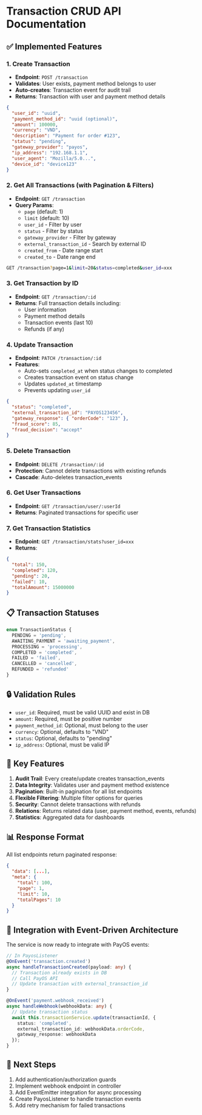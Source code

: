 # Transaction CRUD API Documentation

## ✅ Implemented Features

### 1. **Create Transaction**
- **Endpoint**: `POST /transaction`
- **Validates**: User exists, payment method belongs to user
- **Auto-creates**: Transaction event for audit trail
- **Returns**: Transaction with user and payment method details

```json
{
  "user_id": "uuid",
  "payment_method_id": "uuid (optional)",
  "amount": 100000,
  "currency": "VND",
  "description": "Payment for order #123",
  "status": "pending",
  "gateway_provider": "payos",
  "ip_address": "192.168.1.1",
  "user_agent": "Mozilla/5.0...",
  "device_id": "device123"
}
```

### 2. **Get All Transactions (with Pagination & Filters)**
- **Endpoint**: `GET /transaction`
- **Query Params**:
  - `page` (default: 1)
  - `limit` (default: 10)
  - `user_id` - Filter by user
  - `status` - Filter by status
  - `gateway_provider` - Filter by gateway
  - `external_transaction_id` - Search by external ID
  - `created_from` - Date range start
  - `created_to` - Date range end

```bash
GET /transaction?page=1&limit=20&status=completed&user_id=xxx
```

### 3. **Get Transaction by ID**
- **Endpoint**: `GET /transaction/:id`
- **Returns**: Full transaction details including:
  - User information
  - Payment method details
  - Transaction events (last 10)
  - Refunds (if any)

### 4. **Update Transaction**
- **Endpoint**: `PATCH /transaction/:id`
- **Features**:
  - Auto-sets `completed_at` when status changes to completed
  - Creates transaction event on status change
  - Updates `updated_at` timestamp
  - Prevents updating `user_id`

```json
{
  "status": "completed",
  "external_transaction_id": "PAYOS123456",
  "gateway_response": { "orderCode": "123" },
  "fraud_score": 85,
  "fraud_decision": "accept"
}
```

### 5. **Delete Transaction**
- **Endpoint**: `DELETE /transaction/:id`
- **Protection**: Cannot delete transactions with existing refunds
- **Cascade**: Auto-deletes transaction_events

### 6. **Get User Transactions**
- **Endpoint**: `GET /transaction/user/:userId`
- **Returns**: Paginated transactions for specific user

### 7. **Get Transaction Statistics**
- **Endpoint**: `GET /transaction/stats?user_id=xxx`
- **Returns**:
```json
{
  "total": 150,
  "completed": 120,
  "pending": 20,
  "failed": 10,
  "totalAmount": 15000000
}
```

## 📋 Transaction Statuses

```typescript
enum TransactionStatus {
  PENDING = 'pending',
  AWAITING_PAYMENT = 'awaiting_payment',
  PROCESSING = 'processing',
  COMPLETED = 'completed',
  FAILED = 'failed',
  CANCELLED = 'cancelled',
  REFUNDED = 'refunded'
}
```

## 🔒 Validation Rules

- `user_id`: Required, must be valid UUID and exist in DB
- `amount`: Required, must be positive number
- `payment_method_id`: Optional, must belong to the user
- `currency`: Optional, defaults to "VND"
- `status`: Optional, defaults to "pending"
- `ip_address`: Optional, must be valid IP

## 🎯 Key Features

1. **Audit Trail**: Every create/update creates transaction_events
2. **Data Integrity**: Validates user and payment method existence
3. **Pagination**: Built-in pagination for all list endpoints
4. **Flexible Filtering**: Multiple filter options for queries
5. **Security**: Cannot delete transactions with refunds
6. **Relations**: Returns related data (user, payment method, events, refunds)
7. **Statistics**: Aggregated data for dashboards

## 📊 Response Format

All list endpoints return paginated response:
```json
{
  "data": [...],
  "meta": {
    "total": 100,
    "page": 1,
    "limit": 10,
    "totalPages": 10
  }
}
```

## 🔗 Integration with Event-Driven Architecture

The service is now ready to integrate with PayOS events:

```typescript
// In PayosListener
@OnEvent('transaction.created')
async handleTransactionCreated(payload: any) {
  // Transaction already exists in DB
  // Call PayOS API
  // Update transaction with external_transaction_id
}

@OnEvent('payment.webhook_received')
async handleWebhook(webhookData: any) {
  // Update transaction status
  await this.transactionService.update(transactionId, {
    status: 'completed',
    external_transaction_id: webhookData.orderCode,
    gateway_response: webhookData
  });
}
```

## 🚀 Next Steps

1. Add authentication/authorization guards
2. Implement webhook endpoint in controller
3. Add EventEmitter integration for async processing
4. Create PayosListener to handle transaction events
5. Add retry mechanism for failed transactions


